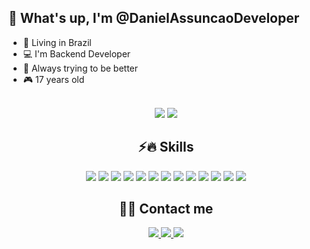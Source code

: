 ## 🖤 What's up, I'm @DanielAssuncaoDeveloper

  - 📍 Living in Brazil
  - 💻 I'm Backend Developer
  - 💖 Always trying to be better
  - 🎮 17 years old
  
<br>
<div align="center">
  <div>
    <img src="https://github-readme-stats.vercel.app/api?username=DanielAssuncaoDeveloper&show_icons=true&theme=tokyonight"/>
    <img src="https://github-readme-stats.vercel.app/api/top-langs/?username=DanielAssuncaoDeveloper&layout=compact&langs_count=7&theme=tokyonight"/>

  </div>

  ## ⚡🔥 Skills
  <div>
    <img src="https://img.shields.io/badge/.NET-5C2D91?style=for-the-badge&logo=.net&logoColor=white"/>
    <img src="https://img.shields.io/badge/C%23-239120?style=for-the-badge&logo=c-sharp&logoColor=white"/>
    <img src="https://img.shields.io/badge/JavaScript-323330?style=for-the-badge&logo=javascript&logoColor=F7DF1E"/>
    <img src="https://img.shields.io/badge/Node.js-43853D?style=for-the-badge&logo=node.js&logoColor=white"/>
    <img src="https://img.shields.io/badge/React-20232A?style=for-the-badge&logo=react&logoColor=61DAFB"/>
    <img src="https://img.shields.io/badge/MySQL-00000F?style=for-the-badge&logo=mysql&logoColor=white"/>
    <img src="https://img.shields.io/badge/Microsoft_Azure-0089D6?style=for-the-badge&logo=microsoft-azure&logoColor=white"/>
    <img src="https://img.shields.io/badge/Microsoft_SQL_Server-CC2927?style=for-the-badge&logo=microsoft-sql-server&logoColor=white"/>
    <img src="https://img.shields.io/badge/Visual_Studio-5C2D91?style=for-the-badge&logo=visual%20studio&logoColor=white"/>
    <img src="https://img.shields.io/badge/Visual_Studio_Code-0078D4?style=for-the-badge&logo=visual%20studio%20code&logoColor=white"/>
    <img src="https://img.shields.io/badge/GIT-E44C30?style=for-the-badge&logo=git&logoColor=white"/>
    <img src="https://img.shields.io/badge/Docker-2CA5E0?style=for-the-badge&logo=docker&logoColor=white"/>
    <img src="https://img.shields.io/badge/JWT-000000?style=for-the-badge&logo=JSON%20web%20tokens&logoColor=white"/>
  </div>

  ## 📧📞 Contact me
  <div>
    <a href="https://mail.google.com/mail/u/0/#inbox?compose=CllgCKCDlLCQRtnJBLSTFNdDhCvmdjVgbNQFWPplCGgtzTXNCsGQMmwgmbzbqGflFlDWwkdhCXV">
      <img src="https://img.shields.io/badge/Gmail-D14836?style=for-the-badge&logo=gmail&logoColor=white"/>  
    </a>
    <a href="https://api.whatsapp.com/send/?phone=5511975440163&text&type=phone_number&app_absent=0">
      <img src="https://img.shields.io/badge/WhatsApp-25D366?style=for-the-badge&logo=whatsapp&logoColor=white"/>
    </a>
    <a href="https://www.linkedin.com/in/daniel-assunção-5037b5222/">
      <img src="https://img.shields.io/badge/LinkedIn-0077B5?style=for-the-badge&logo=linkedin&logoColor=white"/> 
    </a>
  </div>
</div>
